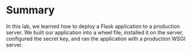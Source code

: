 # Summary

In this lab, we learned how to deploy a Flask application to a production server. We built our application into a wheel file, installed it on the server, configured the secret key, and ran the application with a production WSGI server.
